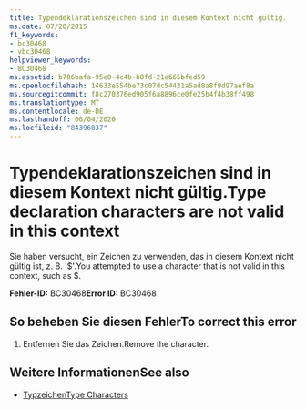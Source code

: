 ```yaml
---
title: Typendeklarationszeichen sind in diesem Kontext nicht gültig.
ms.date: 07/20/2015
f1_keywords:
- bc30468
- vbc30468
helpviewer_keywords:
- BC30468
ms.assetid: b786bafa-95e0-4c4b-b8fd-21e665bfed59
ms.openlocfilehash: 14633e554be73c07dc54431a5ad8a8f9d97aef8a
ms.sourcegitcommit: f8c270376ed905f6a8896ce0fe25b4f4b38ff498
ms.translationtype: MT
ms.contentlocale: de-DE
ms.lasthandoff: 06/04/2020
ms.locfileid: "84396037"
---
```

# <a name="type-declaration-characters-are-not-valid-in-this-context"></a><span data-ttu-id="0bb66-102">Typendeklarationszeichen sind in diesem Kontext nicht gültig.</span><span class="sxs-lookup"><span data-stu-id="0bb66-102">Type declaration characters are not valid in this context</span></span>
<span data-ttu-id="0bb66-103">Sie haben versucht, ein Zeichen zu verwenden, das in diesem Kontext nicht gültig ist, z. B. '$'.</span><span class="sxs-lookup"><span data-stu-id="0bb66-103">You attempted to use a character that is not valid in this context, such as $.</span></span>  
  
 <span data-ttu-id="0bb66-104">**Fehler-ID:** BC30468</span><span class="sxs-lookup"><span data-stu-id="0bb66-104">**Error ID:** BC30468</span></span>  
  
## <a name="to-correct-this-error"></a><span data-ttu-id="0bb66-105">So beheben Sie diesen Fehler</span><span class="sxs-lookup"><span data-stu-id="0bb66-105">To correct this error</span></span>  
  
1. <span data-ttu-id="0bb66-106">Entfernen Sie das Zeichen.</span><span class="sxs-lookup"><span data-stu-id="0bb66-106">Remove the character.</span></span>  
  
## <a name="see-also"></a><span data-ttu-id="0bb66-107">Weitere Informationen</span><span class="sxs-lookup"><span data-stu-id="0bb66-107">See also</span></span>

- [<span data-ttu-id="0bb66-108">Typzeichen</span><span class="sxs-lookup"><span data-stu-id="0bb66-108">Type Characters</span></span>](../programming-guide/language-features/data-types/type-characters.md)
